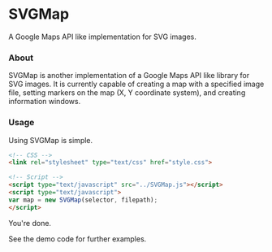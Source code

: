 SVGMap
======

A Google Maps API like implementation for SVG images.

### About

SVGMap is another implementation of a Google Maps API like library for SVG images. It is currently capable of creating a map with a specified image file, setting markers on the map (X, Y coordinate system), and creating information windows.

### Usage

Using SVGMap is simple.

```html
<!-- CSS -->
<link rel="stylesheet" type="text/css" href="style.css">

<!-- Script -->
<script type="text/javascript" src="../SVGMap.js"></script>
<script type="text/javascript">
var map = new SVGMap(selector, filepath);
</script>
```

You're done.

See the demo code for further examples.
